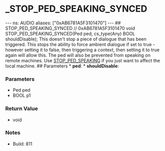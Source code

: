 # _STOP_PED_SPEAKING_SYNCED

--- ns: AUDIO aliases: ["0xAB6781A5F3101470"] --- ## STOP_PED_SPEAKING_SYNCED  // 0xAB6781A5F3101470 void STOP_PED_SPEAKING_SYNCED(Ped ped, cs_type(Any) BOOL shouldDisable);  This doesn't stop a piece of dialogue that has been triggered.  This stops the ability to force ambient dialogue if set to true - however setting it to false, then triggering a context, then setting it to true again will allow this.  The ped will also be prevented from speaking on remote machines. Use [STOP_PED_SPEAKING](#_0x9D64D7405520E3D3) if you just want to affect the local machine.   ## Parameters * **ped**: * **shouldDisable**:

### Parameters
* Ped ped
* BOOL p1

### Return Value
* void

### Notes
* Build: 811

